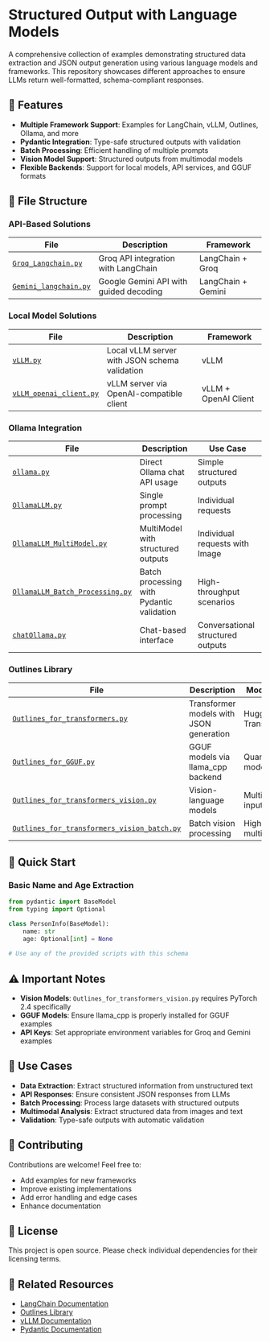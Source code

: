 # Structured Output with Language Models

A comprehensive collection of examples demonstrating structured data extraction and JSON output generation using various language models and frameworks. This repository showcases different approaches to ensure LLMs return well-formatted, schema-compliant responses.

## 🚀 Features

- **Multiple Framework Support**: Examples for LangChain, vLLM, Outlines, Ollama, and more
- **Pydantic Integration**: Type-safe structured outputs with validation
- **Batch Processing**: Efficient handling of multiple prompts
- **Vision Model Support**: Structured outputs from multimodal models
- **Flexible Backends**: Support for local models, API services, and GGUF formats


## 📁 File Structure

### API-Based Solutions
| File | Description | Framework |
|------|-------------|-----------|
| [`Groq_Langchain.py`](Groq_Langchain.py) | Groq API integration with LangChain | LangChain + Groq |
| [`Gemini_langchain.py`](Gemini_langchain.py) | Google Gemini API with guided decoding | LangChain + Gemini |

### Local Model Solutions
| File | Description | Framework |
|------|-------------|-----------|
| [`vLLM.py`](vLLM.py) | Local vLLM server with JSON schema validation | vLLM |
| [`vLLM_openai_client.py`](vLLM_openai_client.py) | vLLM server via OpenAI-compatible client | vLLM + OpenAI Client |

### Ollama Integration
| File | Description | Use Case |
|------|-------------|----------|
| [`ollama.py`](ollama.py) | Direct Ollama chat API usage | Simple structured outputs |
| [`OllamaLLM.py`](OllamaLLM.py) | Single prompt processing | Individual requests |
| [`OllamaLLM_MultiModel.py`](OllamaLLM_MultiModel.py) | MultiModel with structured outputs | Individual requests with Image |
| [`OllamaLLM_Batch_Processing.py`](OllamaLLM_Batch_Processing.py) | Batch processing with Pydantic validation | High-throughput scenarios |
| [`chatOllama.py`](chatOllama.py) | Chat-based interface | Conversational structured outputs |

### Outlines Library
| File | Description | Model Type |
|------|-------------|------------|
| [`Outlines_for_transformers.py`](Outlines_for_transformers.py) | Transformer models with JSON generation | HuggingFace Transformers |
| [`Outlines_for_GGUF.py`](Outlines_for_GGUF.py) | GGUF models via llama_cpp backend | Quantized models |
| [`Outlines_for_transformers_vision.py`](Outlines_for_transformers_vision.py) | Vision-language models | Multimodal inputs |
| [`Outlines_for_transformers_vision_batch.py`](Outlines_for_transformers_vision_batch.py) | Batch vision processing | High-volume multimodal |

## 🔧 Quick Start

### Basic Name and Age Extraction

```python
from pydantic import BaseModel
from typing import Optional

class PersonInfo(BaseModel):
    name: str
    age: Optional[int] = None
    
# Use any of the provided scripts with this schema
```

## ⚠️ Important Notes

- **Vision Models**: `Outlines_for_transformers_vision.py` requires PyTorch 2.4 specifically
- **GGUF Models**: Ensure llama_cpp is properly installed for GGUF examples
- **API Keys**: Set appropriate environment variables for Groq and Gemini examples

## 🎯 Use Cases

- **Data Extraction**: Extract structured information from unstructured text
- **API Responses**: Ensure consistent JSON responses from LLMs
- **Batch Processing**: Process large datasets with structured outputs
- **Multimodal Analysis**: Extract structured data from images and text
- **Validation**: Type-safe outputs with automatic validation

## 🤝 Contributing

Contributions are welcome! Feel free to:
- Add examples for new frameworks
- Improve existing implementations
- Add error handling and edge cases
- Enhance documentation

## 📄 License

This project is open source. Please check individual dependencies for their licensing terms.

## 🔗 Related Resources

- [LangChain Documentation](https://python.langchain.com/)
- [Outlines Library](https://github.com/outlines-dev/outlines)
- [vLLM Documentation](https://docs.vllm.ai/)
- [Pydantic Documentation](https://docs.pydantic.dev/)
  
